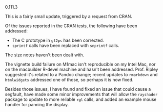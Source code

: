 0.111.3

This is a fairly small update, triggered by a request from CRAN.

Of the issues reported in the CRAN tests, the following have
been addressed:

- The C prototype in `gl2ps` has been corrected.
- `sprintf` calls have been replaced with `snprintf` calls.

The size notes haven't been dealt with.

The vignette build failure on M1mac isn't reproducible on 
my Intel Mac, nor on the macbuilder R-devel machine and hasn't
been addressed.  Prof.
Ripley suggested it's related to a Pandoc change; recent 
updates to `rmarkdown` and `htmlwidgets` addressed one of
those, so
perhaps it is now fixed.

Besides those issues, I have found and fixed an issue that
could cause a segfault, have made some minor improvements
that will allow the `rayshader` package to update to more
reliable `rgl` calls, and added an example mouse handler
for panning the display.
